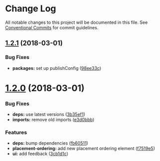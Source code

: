 # Change Log

All notable changes to this project will be documented in this file.
See [Conventional Commits](https://conventionalcommits.org) for commit guidelines.

<a name="1.2.1"></a>
## [1.2.1](https://github.com/corespring/corespring-pie/compare/v1.2.0...v1.2.1) (2018-03-01)


### Bug Fixes

* **packages:** set up publishConfig ([98ee33c](https://github.com/corespring/corespring-pie/commit/98ee33c))




<a name="1.2.0"></a>
# [1.2.0](https://github.com/corespring/corespring-pie/compare/v1.1.1...v1.2.0) (2018-03-01)


### Bug Fixes

* **deps:** use latest versions ([3b35ef1](https://github.com/corespring/corespring-pie/commit/3b35ef1))
* **imports:** remove old imports ([e3d0bbb](https://github.com/corespring/corespring-pie/commit/e3d0bbb))


### Features

* **deps:** bump dependencies ([fb60511](https://github.com/corespring/corespring-pie/commit/fb60511))
* **placement-ordering:** add new placement ordering element ([f7519e5](https://github.com/corespring/corespring-pie/commit/f7519e5))
* **ui:** add feedback ([3cb1d1c](https://github.com/corespring/corespring-pie/commit/3cb1d1c))
